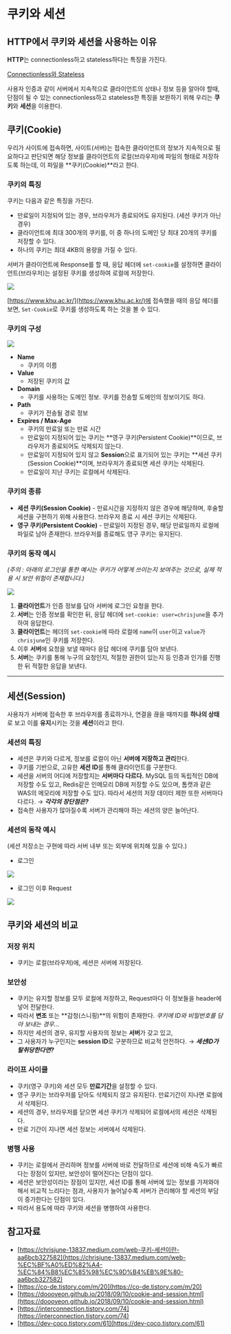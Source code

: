 # 쿠키와 세션


## HTTP에서 쿠키와 세션을 사용하는 이유

**HTTP**는 connectionless하고 stateless하다는 특징을 가진다. 

[Connectionless와 Stateless](https://velog.io/@bambookim/Connectionless%EC%99%80-Stateless)

사용자 인증과 같이 서버에서 지속적으로 클라이언트의 상태나 정보 등을 알아야 할때, 단점이 될 수 있는 connectionless하고 stateless한 특징을 보완하기 위해 우리는 **쿠키**와 **세션**을 이용한다.

## 쿠키(Cookie)

우리가 사이트에 접속하면, 사이트(서버)는 접속한 클라이언트의 정보가 지속적으로 필요하다고 판단되면 해당 정보를 클라이언트의 로컬(브라우저)에 파일의 형태로 저장하도록 하는데, 이 파일을 **쿠키(Cookie)**라고 한다.

### 쿠키의 특징

쿠키는 다음과 같은 특징을 가진다.

- 만료일이 지정되어 있는 경우, 브라우저가 종료되어도 유지된다. (세션 쿠키가 아닌 경우)
- 클라이언트에 최대 300개의 쿠키를, 이 중 하나의 도메인 당 최대 20개의 쿠키를 저장할 수 있다.
- 하나의 쿠키는 최대 4KB의 용량을 가질 수 있다.

서버가 클라이언트에 Response를 할 때, 응답 헤더에 `set-cookie`를 설정하면 클라이언트(브라우저)는 설정된 쿠키를 생성하여 로컬에 저장한다.

![](https://velog.velcdn.com/images/bambookim/post/17df2610-2b54-4b1b-915b-2ea88b9552c8/image.png)


[https://www.khu.ac.kr/](https://www.khu.ac.kr/)에 접속했을 때의 응답 헤더를 보면, `Set-Cookie`로 쿠키를 생성하도록 하는 것을 볼 수 있다. 

### 쿠키의 구성
![](https://velog.velcdn.com/images/bambookim/post/ef5f33db-5782-4a99-8064-2ea6757adcc7/image.png)
- **Name**
    - 쿠키의 이름
- **Value**
    - 저장된 쿠키의 값
- **Domain**
    - 쿠키를 사용하는 도메인 정보. 쿠키를 전송할 도메인의 정보이기도 하다.
- **Path**
    - 쿠키가 전송될 경로 정보
- **Expires / Max-Age**
    - 쿠키의 만료일 또는 만료 시간
    - 만료일이 지정되어 있는 쿠키는 **영구 쿠키(Persistent Cookie)**이므로, 브라우저가 종료되어도 삭제되지 않는다.
    - 만료일이 지정되어 있지 않고 **Session**으로 표기되어 있는 쿠키는 **세션 쿠키(Session Cookie)**이며, 브라우저가 종료되면 세션 쿠키는 삭제된다.
    - 만료일이 지난 쿠키는 로컬에서 삭제된다.

### 쿠키의 종류

- **세션 쿠키(Session Cookie)** - 만료시간을 지정하지 않은 경우에 해당하며, 후술할 세션을 구현하기 위해 사용한다. 브라우저 종료 시 세션 쿠키는 삭제된다.
- **영구 쿠키(Persistent Cookie)** - 만료일이 지정된 경우, 해당 만료일까지 로컬에 파일로 남아 존재한다. 브라우저를 종료해도 영구 쿠키는 유지된다.

### 쿠키의 동작 예시

*(주의 : 아래의 로그인을 통한 예시는 쿠키가 어떻게 쓰이는지 보여주는 것으로, 실제 적용 시 보안 위험이 존재합니다.)*

![](https://velog.velcdn.com/images/bambookim/post/2f7b8bcc-0aa8-473f-aade-0f3c28b1d706/image.png)


1. **클라이언트**가 인증 정보를 담아 서버에 로그인 요청을 한다.
2. **서버**는 인증 정보를 확인한 뒤, 응답 헤더에 `set-cookie: user=chrisjune`을 추가하여 응답한다.
3. **클라이언트**는 헤더의 `set-cookie`에 따라 로컬에 `name`이 `user`이고 `value`가 `chrisjune`인 쿠키를 저장한다.
4. 이후 **서버**에 요청을 보낼 때마다 응답 헤더에 쿠키를 담아 보낸다. 
5. **서버**는 쿠키를 통해 누구의 요청인지, 적절한 권한이 있는지 등 인증과 인가를 진행한 뒤 적절한 응답을 보낸다.

---

## 세션(Session)

사용자가 서버에 접속한 후 브라우저를 종료하거나, 연결을 끊을 때까지를 **하나의 상태**로 보고 이를 **유지**시키는 것을 **세션**이라고 한다.

### 세션의 특징

- 세션은 쿠키와 다르게, 정보를 로컬이 아닌 **서버에 저장하고 관리**한다.
- 쿠키를 기반으로, 고유한 **세션 ID**를 통해 클라이언트를 구분한다.
- 세션을 서버의 어디에 저장할지는 **서버마다 다르다.** MySQL 등의 독립적인 DB에 저장할 수도 있고, Redis같은 인메모리 DB에 저장할 수도 있으며, 톰캣과 같은 WAS의 메모리에 저장할 수도 있다. 따라서 세션의 저장 데이터 제한 또한 서버마다 다르다. → ***각각의 장단점은?***
- 접속한 사용자가 많아질수록 서버가 관리해야 하는 세션의 양은 늘어난다.

### 세션의 동작 예시

(세션 저장소는 구현에 따라 서버 내부 또는 외부에 위치해 있을 수 있다.)

- 로그인

![](https://velog.velcdn.com/images/bambookim/post/835ff570-9aed-485c-8292-2b45ba1ef8d7/image.png)


- 로그인 이후 Request

![](https://velog.velcdn.com/images/bambookim/post/b59cbd96-e58c-488e-977d-5f350a2673ce/image.png)


## 쿠키와 세션의 비교

### 저장 위치

- 쿠키는 로컬(브라우저)에, 세션은 서버에 저장된다.

### 보안성

- 쿠키는 유지할 정보를 모두 로컬에 저장하고, Request마다 이 정보들을 header에 넣어 전달한다.
- 따라서 **변조** 또는 **감청(스니핑)**의 위험이 존재한다. *쿠키에 ID와 비밀번호를 담아 보내는 경우…*
- 하지만 세션의 경우, 유지할 사용자의 정보는 **서버**가 갖고 있고,
- 그 사용자가 누구인지는 **session ID**로 구분하므로 비교적 안전하다. → ***세션ID가 탈취당한다면?***

### 라이프 사이클

- 쿠키(영구 쿠키)와 세션 모두 **만료기간**을 설정할 수 있다.
- 영구 쿠키는 브라우저를 닫아도 삭제되지 않고 유지된다. 만료기간이 지나면 로컬에서 삭제된다.
- 세션의 경우, 브라우저를 닫으면 세션 쿠키가 삭제되어 로컬에서의 세션은 삭제된다.
- 만료 기간이 지나면 세션 정보는 서버에서 삭제된다.

### 병행 사용

- 쿠키는 로컬에서 관리하며 정보를 서버에 바로 전달하므로 세션에 비해 속도가 빠르다는 장점이 있지만, 보안성이 떨어진다는 단점이 있다.
- 세션은 보안성이라는 장점이 있지만, 세션 ID를 통해 서버에 있는 정보를 가져와야 해서 비교적 느리다는 점과, 사용자가 늘어날수록 서버가 관리해야 할 세션의 부담이 증가한다는 단점이 있다.
- 따라서 용도에 따라 쿠키와 세션을 병행하여 사용한다.

## 참고자료

- [https://chrisjune-13837.medium.com/web-쿠키-세션이란-aa6bcb327582](https://chrisjune-13837.medium.com/web-%EC%BF%A0%ED%82%A4-%EC%84%B8%EC%85%98%EC%9D%B4%EB%9E%80-aa6bcb327582)
- [https://co-de.tistory.com/m/20](https://co-de.tistory.com/m/20)
- [https://doooyeon.github.io/2018/09/10/cookie-and-session.html](https://doooyeon.github.io/2018/09/10/cookie-and-session.html)
- [https://interconnection.tistory.com/74](https://interconnection.tistory.com/74)
- [https://dev-coco.tistory.com/61](https://dev-coco.tistory.com/61)
